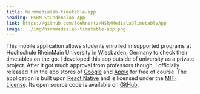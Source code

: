 ```yaml
---
title: hsrmmedialab-timetable-app
heading: HSRM Stundenplan App
link: https://github.com/loehnertz/HSRMMedialabTimetableApp
image: ../img/hsrmmedialab-timetable-app.png
---
```


<p>This mobile application allows students enrolled in supported programs at Hochschule RheinMain University in Wiesbaden, Germany to check their timetables on the go.
I developed this app outside of university as a private project.
After it got much approval from professors though, I officially released it in the app stores of
<a href="https://play.google.com/store/apps/details?id=com.hsrmmedialabtimetableapp" target="_blank">Google</a> and  <a href="https://itunes.apple.com/us/app/hsrm-medialab-stundenplan/id1239076997" target="_blank">Apple</a> for free of course. The application is built upon <a href="https://facebook.github.io/react-native/" target="_blank">React Native</a> and is licensed under the <a href="https://github.com/loehnertz/HSRMMedialabTimetableApp/blob/master/LICENSE" target="_blank">MIT-License</a>. Its open source code is available on <a href="https://github.com/loehnertz/HSRMMedialabTimetableApp" target="_blank">GitHub</a>.</p>
